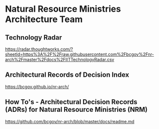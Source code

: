 # Natural Resource Ministries Architecture Team

## Technology Radar
https://radar.thoughtworks.com/?sheetId=https%3A%2F%2Fraw.githubusercontent.com%2Fbcgov%2Fnr-arch%2Fmaster%2Fdocs%2FIITTechnologyRadar.csv

## Architectural Records of Decision Index
https://bcgov.github.io/nr-arch/


## How To's - Architectural Decision Records (ADRs) for Natural Resource Ministries (NRM)
https://github.com/bcgov/nr-arch/blob/master/docs/readme.md
